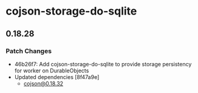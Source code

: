 # cojson-storage-do-sqlite

## 0.18.28

### Patch Changes

- 46b26f7: Add cojson-storage-do-sqlite to provide storage persistency for worker on DurableObjects
- Updated dependencies [8f47a9e]
  - cojson@0.18.32
